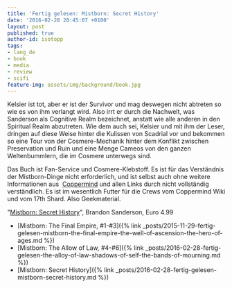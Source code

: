 ```yaml
---
title: 'Fertig gelesen: Mistborn: Secret History'
date: '2016-02-28 20:45:07 +0100'
layout: post
published: true
author-id: isotopp
tags:
- lang_de
- book
- media
- review
- scifi
feature-img: assets/img/background/book.jpg
---
```

Kelsier ist tot, aber er ist der Survivor und mag deswegen nicht abtreten so wie es von ihm verlangt wird. Also irrt er durch die Nachwelt, was Sanderson als Cognitive Realm bezeichnet, anstatt wie alle anderen in den Spiritual Realm abzutreten. Wie dem auch sei, Kelsier und mit ihm der Leser, dringen auf diese Weise hinter die Kulissen von Scadrial vor und bekommen so eine Tour von der Cosmere-Mechanik hinter dem Konflikt zwischen Preservation und Ruin und eine Menge Cameos von den ganzen Weltenbummlern, die im Cosmere unterwegs sind.

Das Buch ist Fan-Service und Cosmere-Klebstoff. Es ist für das Verständnis der Mistborn-Dinge nicht erforderlich, und ist selbst auch ohne weitere Informationen aus 
[Coppermind](http://coppermind.net/wiki/Mistborn:_Secret_History) und allen Links durch nicht vollständig verständlich. Es ist im wesentlich Futter für die Crews vom Coppermind Wiki und vom 17th Shard. Also Geekmaterial.

"[Mistborn: Secret History](http://www.amazon.de/dp/B01B0NS93U)", Brandon Sanderson, Euro 4.99

- [Mistborn: The Final Empire, #1-#3]({% link _posts/2015-11-29-fertig-gelesen-mistborn-the-final-empire-the-well-of-ascension-the-hero-of-ages.md %})
- [Mistborn: The Allow of Law, #4-#6]({% link _posts/2016-02-28-fertig-gelesen-the-alloy-of-law-shadows-of-self-the-bands-of-mourning.md %})
- [Mistborn: Secret History]({% link _posts/2016-02-28-fertig-gelesen-mistborn-secret-history.md %})
